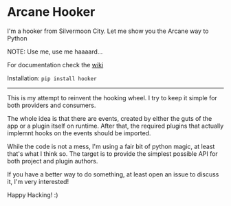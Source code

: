 # Arcane Hooker

I'm a hooker from Silvermoon City. Let me show you the Arcane way to Python

NOTE: Use me, use me haaaard...

For documentation check the [wiki](https://satori-ng.github.io/hooker/)

Installation: `pip install hooker`

---

This is my attempt to reinvent the hooking wheel.
I try to keep it simple for both providers and consumers.

The whole idea is that there are events, created by either the guts of the app
or a plugin itself on runtime.
After that, the required plugins that actually implemnt hooks on the events
should be imported.

While the code is not a mess, I'm using a fair bit of python magic,
at least that's what I think so. The target is to provide the simplest
possible API for both project and plugin authors.

If you have a better way to do something, at least open an issue to
discuss it, I'm very interested!

Happy Hacking! :)
